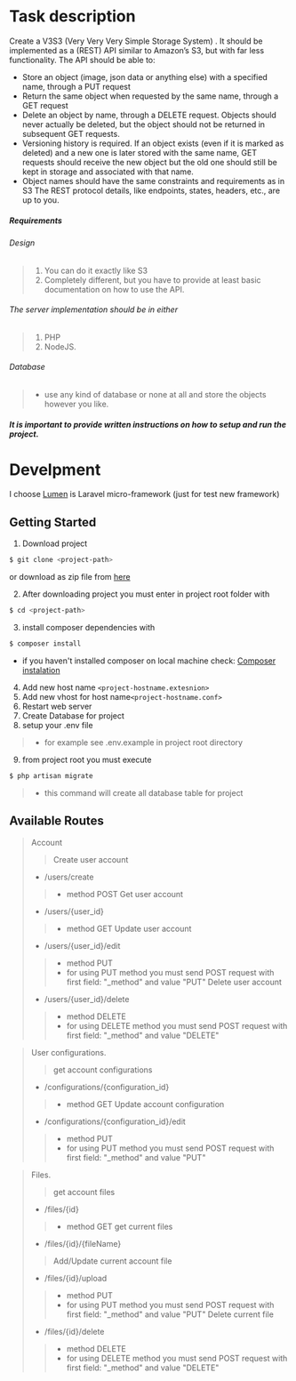 # Task description

Create a V3S3 (Very Very Very Simple Storage System) . It should be implemented as a
(REST) API similar to Amazon’s S3, but with far less functionality.
The API should be able to:
- Store an object (image, json data or anything else) with a specified name, through a
PUT request
- Return the same object when requested by the same name, through a GET request
- Delete an object by name, through a DELETE request. Objects should never actually
be deleted, but the object should not be returned in subsequent GET requests.
- Versioning history is required. If an object exists (even if it is marked as deleted) and
a new one is later stored with the same name, GET requests should receive the new
object but the old one should still be kept in storage and associated with that name.
- Object names should have the same constraints and requirements as in S3
The REST protocol details, like endpoints, states, headers, etc., are up to you. 

##### Requirements
###### Design
> 1. You can do it exactly like S3 
> 2. Completely different, but you have to provide at least basic documentation on how to use the API.

###### The server implementation should be in either
> 1. PHP 
> 2. NodeJS. 
###### Database
> - use any kind of database or none at all and store the objects however you like.

##### It is important to provide written instructions on how to setup and run the project.

# Develpment
 I choose [Lumen](https://lumen.laravel.com/docs/5.4) is Laravel micro-framework (just for test new framework)

## Getting Started

1. Download project 

```bash
$ git clone <project-path>
```
or download as zip file from [here]()

2. After downloading project you must enter in project root folder with 
```bash
$ cd <project-path>
``` 
3. install composer dependencies with

```bash
$ composer install
```
- if you haven't installed composer on local machine check:
[Composer instalation](https://getcomposer.org/doc/00-intro.md)

4. Add new host name `<project-hostname.extesnion>`
5. Add new vhost for host name`<project-hostname.conf>`
6. Restart web server
7. Create Database for project
8. setup your .env file 
> - for example see .env.example in project root directory
9. from project root you must execute 

```bash
$ php artisan migrate
```
> - this command will create all database table for project

## Available Routes
> Account
>> Create user account
> - /users/create
>> - method POST
>> Get user account
> - /users/{user_id}
>> - method GET
>> Update user account
> - /users/{user_id}/edit
>> - method PUT 
>> - for using PUT method you must send POST request with first field: "_method" and value "PUT"
>> Delete user account
> - /users/{user_id}/delete
>> - method DELETE 
>> - for using DELETE method you must send POST request with first field: "_method" and value "DELETE"

> User configurations.
>> get account configurations
> - /configurations/{configuration_id}
>> - method GET 
>> Update account configuration
> - /configurations/{configuration_id}/edit
>> - method PUT 
>> - for using PUT method you must send POST request with first field: "_method" and value "PUT"

> Files.
>> get account files
> - /files/{id}
>> - method GET 
>> get current files
> - /files/{id}/{fileName}
>> Add/Update current account file
> - /files/{id}/upload
>> - method PUT 
>> - for using PUT method you must send POST request with first field: "_method" and value "PUT"
>> Delete current file
> - /files/{id}/delete            
>> - method DELETE 
>> - for using DELETE method you must send POST request with first field: "_method" and value "DELETE"
